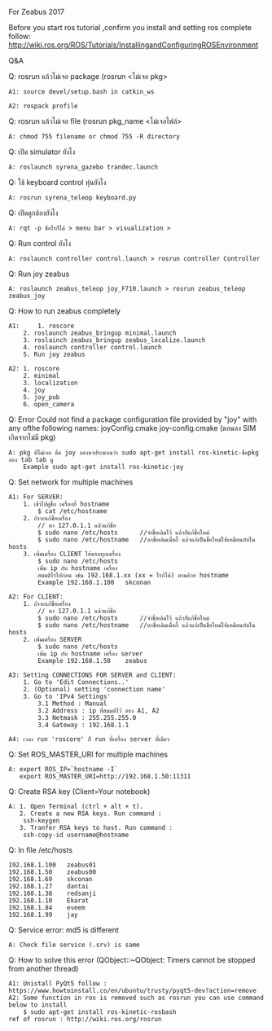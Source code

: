 For Zeabus 2017


Before you start ros tutorial ,confirm you install and setting ros complete follow:
	http://wiki.ros.org/ROS/Tutorials/InstallingandConfiguringROSEnvironment
	
Q&A

Q:  rosrun แล้วไม่เจอ package (rosrun <ไม่เจอ pkg>

	A1: source devel/setup.bash in catkin_ws 

	A2: rospack profile

Q: rosrun แล้วไม่เจอ file (rosrun pkg_name <ไม่เจอไฟล์>

	A: chmod 755 filename or chmod 755 -R directory

Q: เปิด simulator ยังไง

	A: roslaunch syrena_gazebo trandec.launch

Q: ใช้ keyboard control หุ่นยังไง
	
	A: rosrun syrena_teleop keyboard.py 

Q: เปิดดูกล้องยังไง

	A: rqt -p ชื่อไรก็ได้ > menu bar > visualization > 

Q: Run control ยังไง

	A: roslaunch controller control.launch > rosrun controller Controller
Q: Run joy zeabus

	A: roslaunch zeabus_teleop joy_F710.launch > rosrun zeabus_teleop zeabus_joy
Q: How to run zeabus completely
	
	A1: 	1. roscore
		2. roslaunch zeabus_bringup minimal.launch
		3. roslainch zeabus_bringup zeabus_localize.launch
		4. roslaunch controller control.launch
		5. Run joy zeabus
		
	A2:	1. roscore
		2. minimal
		3. localization
		4. joy
		5. joy_pub
		6. open_camera
		
Q: Error Could not find a package configuration file provided by "joy" with any ofthe following names:
   joyConfig.cmake
   joy-config.cmake
(ตอนลง SIM เกิดจากไม่มี pkg)
	
	A: pkg ที่ไม่เจอ คือ joy ลองหาประมาณว่า sudo apt-get install ros-kinetic-ชื่อpkg ลอง tab tab ดู
		Example sudo apt-get install ros-kinetic-joy   	
		
Q: Set network for multiple machines

	A1: For SERVER:
		1. เข้าไปดูชื่อ เครื่องที่ hostname 
			$ cat /etc/hostname
		2. ถ้าจะแก้ชื่อเครื่อง 
			// หา 127.0.1.1	แล้วแก้ชื่อ 
			$ sudo nano /etc/hosts		//จำชื่อเดิมไว้ แล้วก็แก้ชื่อใหม่ 
			$ sudo nano /etc/hostname	//หาชื่อเดิมเมื่อกี้ แล้วแก้เป็นชื่อใหม่ให้เหมือนกับใน hosts
		3. เพิ่มเครื่อง CLIENT ให้ครบทุกเครื่อง
			$ sudo nano /etc/hosts
			เพิ่ม ip กับ hostname เครื่อง
			สมมติไรไปก่อน เช่น 192.168.1.xx (xx = ไรก้ได้) ตามด้วย hostname 
			Example 192.168.1.100	skconan
	
	A2: For CLIENT:
		1. ถ้าจะแก้ชื่อเครื่อง 
			// หา 127.0.1.1	แล้วแก้ชื่อ 
			$ sudo nano /etc/hosts		//จำชื่อเดิมไว้ แล้วก็แก้ชื่อใหม่ 
			$ sudo nano /etc/hostname	//หาชื่อเดิมเมื่อกี้ แล้วแก้เป็นชื่อใหม่ให้เหมือนกับใน hosts
		2. เพิ่มเครื่อง SERVER
			$ sudo nano /etc/hosts
			เพิ่ม ip กับ hostname เครื่อง server 
			Example 192.168.1.50	zeabus
			
	A3: Setting CONNECTIONS FOR SERVER and CLIENT:
		1. Go to 'Edit Connections..'
		2. (Optional) setting 'connection name'
		3. Go to 'IPv4 Settings'
			3.1 Method : Manual
			3.2 Address : ip ที่สมมติไว้ ตรง A1, A2
			3.3 Netmask : 255.255.255.0
			3.4 Gateway : 192.168.1.1
			
	A4: เวลา run 'roscore' ก็ run ที่เครื่อง server ที่เดียว

Q: Set ROS_MASTER_URI for multiple machines
	
	A: export ROS_IP=`hostname -I`
	   export ROS_MASTER_URI=http://192.168.1.50:11311

Q: Create RSA key (Client=Your notebook)
	
	A: 1. Open Terminal (ctrl + alt + t).
	   2. Create a new RSA keys. Run command :
		ssh-keygen
	   3. Tranfer RSA keys to host. Run command :
	   	ssh-copy-id username@hostname
Q: In file /etc/hosts

	192.168.1.100   zeabus01
	192.168.1.50    zeabus00
	192.168.1.69    skconan
	192.168.1.27    dantai 
	192.168.1.38    redsanji
	192.168.1.10    Ekarat 
	192.168.1.84    eveem
	192.168.1.99    jay
Q: Service error: md5 is different
	
	A: Check file service (.srv) is same
Q: How to solve this error (QObject::~QObject: Timers cannot be stopped from another thread)
	
	A1: Unistall PyQt5 follow : https://www.howtoinstall.co/en/ubuntu/trusty/pyqt5-dev?action=remove
	A2: Some function in ros is removed such as rosrun you can use command below to install
		$ sudo apt-get install ros-kinetic-rosbash
	ref of rosrun : http://wiki.ros.org/rosrun
